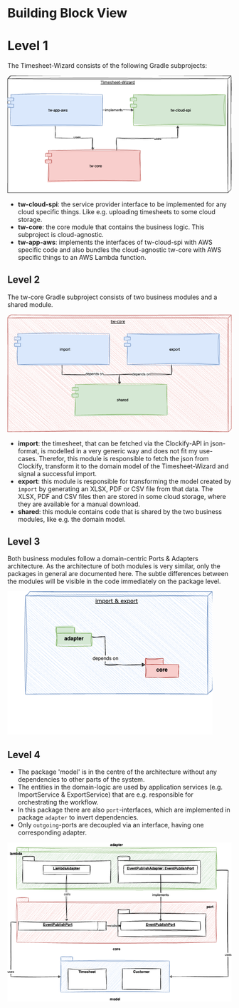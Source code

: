# Building Block View

# Level 1

The Timesheet-Wizard consists of the following Gradle subprojects:

![Static-level-1](assets/static-level-1.drawio.png "Static-level-1")

- **tw-cloud-spi**: the service provider interface to be implemented for any cloud specific things. Like e.g. uploading
  timesheets to some cloud storage.
- **tw-core**: the core module that contains the business logic. This subproject is cloud-agnostic.
- **tw-app-aws**: implements the interfaces of tw-cloud-spi with AWS specific code and also bundles the cloud-agnostic
  tw-core with AWS specific things to an AWS Lambda function.

## Level 2

The tw-core Gradle subproject consists of two business modules and a shared module.

![Static-level-2](assets/static-level-2.drawio.png "Static-level-2")

- **import**: the timesheet, that can be fetched via the Clockify-API in json-format, is modelled in a very
  generic way and does not fit my use-cases. Therefor, this module is responsible to fetch the json from Clockify,
  transform it to the domain model of the Timesheet-Wizard and signal a successful import.
- **export**: this module is responsible for transforming the model created by `import` by generating an
  XLSX, PDF or CSV file from that data. The XLSX, PDF and CSV files then are stored in some cloud storage, where they
  are available for a manual download.
- **shared**: this module contains code that is shared by the two business modules, like e.g. the domain model.

## Level 3

Both business modules follow a domain-centric Ports & Adapters architecture. As the architecture of both modules is
very similar, only the packages in general are documented here. The subtle differences between the modules will be
visible in the code immediately on the package level.

![Static-level-3](assets/static-level-3.drawio.png "Static-level-3")

## Level 4

- The package 'model' is in the
  centre of the architecture without any dependencies to other parts of the system.
- The entities in the domain-logic are
  used by application services (e.g. ImportService & ExportService) that are e.g. responsible for orchestrating the
  workflow.
- In this package there are also `port`-interfaces, which are implemented in package `adapter` to
  invert dependencies.
- Only `outgoing`-ports are decoupled via an interface, having one corresponding adapter.

![Static-level-4](assets/static-level-4.drawio.png "Static-level-4")
